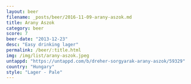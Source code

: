 ```yaml
---
layout: beer
filename: _posts/beer/2016-11-09-arany-aszok.md
title: Arany Aszok
category: beer
score: 7
beer-date: "2013-12-23"
desc: "Easy drinking lager"
permalink: /beer/:title.html
img: /img/list/arany-aszok.jpeg
untappd: "https://untappd.com/b/dreher-sorgyarak-arany-aszok/59329"
country: "Hungary"
style: "Lager - Pale"
---
```

